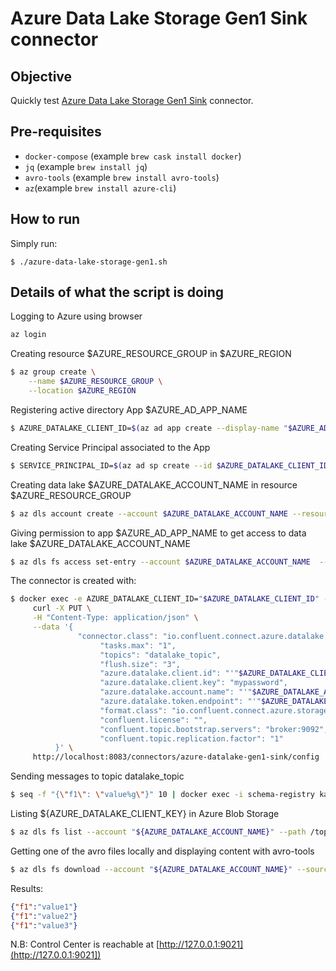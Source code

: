 # Azure Data Lake Storage Gen1 Sink connector

## Objective

Quickly test [Azure Data Lake Storage Gen1 Sink](https://docs.confluent.io/current/connect/kafka-connect-azure-data-lake-gen1-storage/index.html#quick-start) connector.

## Pre-requisites

* `docker-compose` (example `brew cask install docker`)
* `jq` (example `brew install jq`)
* `avro-tools` (example `brew install avro-tools`)
* `az`(example `brew install azure-cli`)

## How to run

Simply run:

```
$ ./azure-data-lake-storage-gen1.sh
```

## Details of what the script is doing

Logging to Azure using browser

```bash
az login
```

Creating resource $AZURE_RESOURCE_GROUP in $AZURE_REGION

```bash
$ az group create \
    --name $AZURE_RESOURCE_GROUP \
    --location $AZURE_REGION
```

Registering active directory App $AZURE_AD_APP_NAME

```bash
$ AZURE_DATALAKE_CLIENT_ID=$(az ad app create --display-name "$AZURE_AD_APP_NAME" --password mypassword --native-app false --available-to-other-tenants false --query appId -o tsv)
```

Creating Service Principal associated to the App

```bash
$ SERVICE_PRINCIPAL_ID=$(az ad sp create --id $AZURE_DATALAKE_CLIENT_ID | jq -r '.objectId')
```

Creating data lake $AZURE_DATALAKE_ACCOUNT_NAME in resource $AZURE_RESOURCE_GROUP

```bash
$ az dls account create --account $AZURE_DATALAKE_ACCOUNT_NAME --resource-group $AZURE_RESOURCE_GROUP
```

Giving permission to app $AZURE_AD_APP_NAME to get access to data lake $AZURE_DATALAKE_ACCOUNT_NAME

```bash
$ az dls fs access set-entry --account $AZURE_DATALAKE_ACCOUNT_NAME  --acl-spec user:$SERVICE_PRINCIPAL_ID:rwx --path /
```

The connector is created with:

```bash
$ docker exec -e AZURE_DATALAKE_CLIENT_ID="$AZURE_DATALAKE_CLIENT_ID" -e AZURE_DATALAKE_ACCOUNT_NAME="$AZURE_DATALAKE_ACCOUNT_NAME" -e AZURE_DATALAKE_TOKEN_ENDPOINT="$AZURE_DATALAKE_TOKEN_ENDPOINT" connect \
     curl -X PUT \
     -H "Content-Type: application/json" \
     --data '{
               "connector.class": "io.confluent.connect.azure.datalake.gen1.AzureDataLakeGen1StorageSinkConnector",
                    "tasks.max": "1",
                    "topics": "datalake_topic",
                    "flush.size": "3",
                    "azure.datalake.client.id": "'"$AZURE_DATALAKE_CLIENT_ID"'",
                    "azure.datalake.client.key": "mypassword",
                    "azure.datalake.account.name": "'"$AZURE_DATALAKE_ACCOUNT_NAME"'",
                    "azure.datalake.token.endpoint": "'"$AZURE_DATALAKE_TOKEN_ENDPOINT"'",
                    "format.class": "io.confluent.connect.azure.storage.format.avro.AvroFormat",
                    "confluent.license": "",
                    "confluent.topic.bootstrap.servers": "broker:9092",
                    "confluent.topic.replication.factor": "1"
          }' \
     http://localhost:8083/connectors/azure-datalake-gen1-sink/config | jq .
```

Sending messages to topic datalake_topic

```bash
$ seq -f "{\"f1\": \"value%g\"}" 10 | docker exec -i schema-registry kafka-avro-console-producer --broker-list broker:9092 --topic datalake_topic --property value.schema='{"type":"record","name":"myrecord","fields":[{"name":"f1","type":"string"}]}'
```

Listing ${AZURE_DATALAKE_CLIENT_KEY} in Azure Blob Storage

```bash
$ az dls fs list --account "${AZURE_DATALAKE_ACCOUNT_NAME}" --path /topics
```

Getting one of the avro files locally and displaying content with avro-tools

```bash
$ az dls fs download --account "${AZURE_DATALAKE_ACCOUNT_NAME}" --source-path /topics/datalake_topic/partition=0/datalake_topic+0+0000000000.avro --destination-path /tmp/datalake_topic+0+0000000000.avro
```

Results:

```json
{"f1":"value1"}
{"f1":"value2"}
{"f1":"value3"}
```

N.B: Control Center is reachable at [http://127.0.0.1:9021](http://127.0.0.1:9021])

